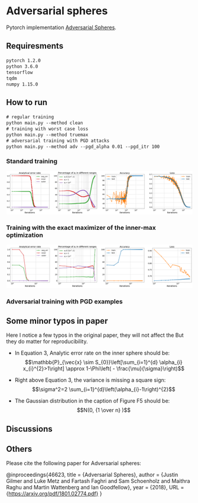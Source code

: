 # Adversarial spheres

Pytorch implementation [Adversarial Spheres][paper-link].

## Requiresments
```
pytorch 1.2.0
python 3.6.0
tensorflow
tqdm
numpy 1.15.0
```

## How to run

```
# regular training
python main.py --method clean
# training with worst case loss
python main.py --method truemax
# adversarial training with PGD attacks
python main.py --method adv --pgd_alpha 0.01 --pgd_itr 100
```

### Standard training
<img src = "images/clean.png">

### Training with the exact maximizer of the inner-max optimization
<img src = "images/truemax.png">

### Adversarial training with PGD examples

## Some minor typos in paper
Here I notice a few typos in the original paper, they will not affect the 
But they do matter for reproducibility.
- In Equation 3, Analytic error rate on the inner sphere should be:
$$\mathbb{P}_{\vec{x} \sim S_{0}}\left[\sum_{i=1}^{d} \alpha_{i} x_{i}^{2}>1\right] \approx 1-\Phi\left( - \frac{\mu}{\sigma}\right)$$

- Right above Equation 3, the variance is missing a square sign: 
$$\sigma^2=2 \sum_{i=1}^{d}\left(\alpha_{i}-1\right)^{2}$$

- The Gaussian distribution in the caption of Figure F5 should be:
$$N(0, {1 \over n} )$$


## Discussions

## Others
Please cite the following paper for Adversarial spheres:

@inproceedings{46623,
title	= {Adversarial Spheres},
author	= {Justin Gilmer and Luke Metz and Fartash Faghri and Sam Schoenholz and Maithra Raghu and Martin Wattenberg and Ian Goodfellow},
year	= {2018},
URL	= {https://arxiv.org/pdf/1801.02774.pdf}
}





[paper-link]: <https://arxiv.org/abs/1801.02774>



